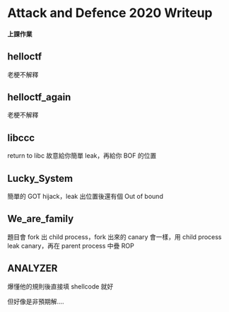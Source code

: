 Attack and Defence 2020 Writeup
===

#### 上課作業

helloctf
---

老梗不解釋

helloctf_again
---

老梗不解釋

libccc
---

return to libc
故意給你簡單 leak，再給你 BOF 的位置


Lucky_System
---

簡單的 GOT hijack，leak 出位置後還有個 Out of bound

We_are_family
---

題目會 fork 出 child process，fork 出來的 canary 會一樣，用 child process leak canary，再在 parent process 中疊 ROP

ANALYZER
---

爆懂他的規則後直接填 shellcode 就好

但好像是非預期解....